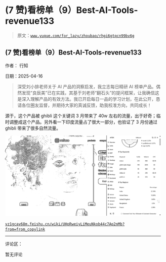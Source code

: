 # (7 赞)看榜单（9）Best-AI-Tools-revenue133

> 原文：[`www.yuque.com/for_lazy/zhoubao/rhgi6gtqcn99bv6g`](https://www.yuque.com/for_lazy/zhoubao/rhgi6gtqcn99bv6g)

## (7 赞)看榜单（9）Best-AI-Tools-revenue133

作者： 行知

日期：2025-04-16

> 深受刘小排老师关于 AI 产品的洞察启发，我立志每日精研 AI 榜单产品。偶然发现“良辰美”已在实践，其基于刘老师“翻石头”的提问框架，让我确信这是深入理解产品的有效方法。我已开启每日一品的学习计划，在此公开，恳请各位圈友监督，并期待大家的真诚反馈，助我校准方向，共同成长！

源于，这个产品被 ghibli 这个关键词 3 月带来了 40w 左右的流量，出于好奇；临时调整成这个产品。另外看一下印度流量占了很大一部分，也验证了 3 月份通过
ghibli 带来了很多自然流量。

![](img/e2619efea18336b09d980b9e628221fe.png "None")

[`vz1gcav68m.feishu.cn/wiki/UHpRweiyLiMeuNkob44c7Ap2nMb?from=from_copylink`](https://vz1gcav68m.feishu.cn/wiki/UHpRweiyLiMeuNkob44c7Ap2nMb?from=from_copylink)

* * *

评论区：

暂无评论
